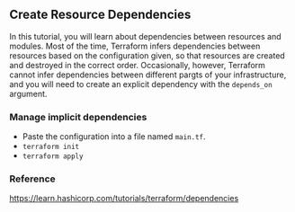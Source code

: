 ## Create Resource Dependencies
In this tutorial, you will learn about dependencies between resources and modules. Most of the time, Terraform infers dependencies between resources based on the configuration given, so that resources are created and destroyed in the correct order. Occasionally, however, Terraform cannot infer dependencies between different pargts of your infrastructure, and you will need to create an explicit dependency with the `depends_on` argument.

### Manage implicit dependencies
- Paste the configuration into a file named `main.tf`.
- `terraform init`
- `terraform apply`

### Reference
https://learn.hashicorp.com/tutorials/terraform/dependencies